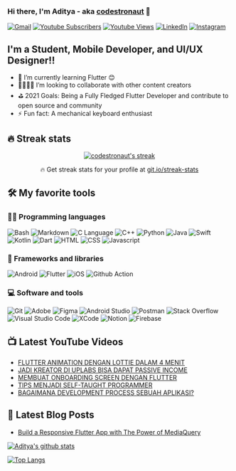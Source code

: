 ### Hi there, I'm Aditya - aka [codestronaut][website] 👋

[<img alt="Gmail" src="https://img.shields.io/badge/hello.adityarohman@gmail.com-D14836?style=flat-square&logo=gmail&logoColor=white" />][email]
[<img alt="Youtube Subscribers" src="https://img.shields.io/youtube/channel/subscribers/UCkneuRboNnrK25dEDwIVPAw?label=Subscribers%20&logo=Youtube&style=flat-square"/>][youtube]
[<img alt="Youtube Views" src="https://img.shields.io/youtube/channel/views/UCkneuRboNnrK25dEDwIVPAw?label=Views%20&logo=Youtube&style=flat-square"/>][youtube]
[<img alt="LinkedIn" src="https://img.shields.io/badge/aditya rohman%20-%230077B5.svg?&style=flat-square&logo=linkedin&logoColor=white"/>][linkedin]
[<img alt="Instagram" src="https://img.shields.io/badge/adityaa.r__%20-%23E4405F.svg?&style=flat-square&logo=Instagram&logoColor=white"/>][instagram]

## I'm a Student, Mobile Developer, and UI/UX Designer!!

- 🌱 I’m currently learning Flutter 😊
- 👨‍💻👩‍💻 I’m looking to collaborate with other content creators
- ⛳️ 2021 Goals: Being a Fully Fledged Flutter Developer and contribute to open source and community
- ⚡ Fun fact: A mechanical keyboard enthusiast

## 🔥 Streak stats

<!-- GitHub Readme Streak Stats - https://github.com/DenverCoder1/github-readme-streak-stats -->
<p align="center">
  <a href="https://github.com/DenverCoder1/github-readme-streak-stats">
    <img title="🔥 Get streak stats for your profile at git.io/streak-stats" alt="codestronaut's streak" src="https://github-readme-streak-stats.herokuapp.com/?user=codestronaut&theme=monokai-metallian&hide_border=true"/>
  </a>
  <p align="center">🔥 Get streak stats for your profile at <a href="https://git.io/streak-stats">git.io/streak-stats</a></p>
</p>

## 🛠️ My favorite tools

### 👨‍💻 Programming languages

<p>
  <img alt="Bash" src="https://img.shields.io/badge/Bash-121011?logo=gnu-bash&logoColor=white"/>
  <img alt="Markdown" src="https://img.shields.io/badge/Markdown-000000?logo=markdown&logoColor=white"/>
  <img alt="C Language" src="https://img.shields.io/badge/C-03599C?logo=c&logoColor=white"/>
  <img alt="C++" src="https://img.shields.io/badge/C++-9C033A?logo=c%2B%2B&logoColor=white"/>
  <img alt="Python" src="https://img.shields.io/badge/Python-14354C?logo=python&logoColor=white"/>
  <img alt="Java" src="https://img.shields.io/badge/Java-FC7565?logo=java&logoColor=white"/>
  <img alt="Swift" src="https://img.shields.io/badge/Swift-FE6C39?logo=swift&logoColor=white"/>
  <img alt="Kotlin" src="https://img.shields.io/badge/Kotlin-8365E8?logo=kotlin&logoColor=white"/>
  <img alt="Dart" src="https://img.shields.io/badge/Dart-25BEFA?logo=dart&logoColor=white"/>
  <img alt="HTML" src="https://img.shields.io/badge/HTML-E34F26?logo=html5&logoColor=white"/>
  <img alt="CSS" src="https://img.shields.io/badge/CSS-1572B6?logo=css3&logoColor=white"/>
  <img alt="Javascript" src="https://img.shields.io/badge/JavaScript-F7DF1E?logo=javascript&logoColor=black"/>
</p>

### 🧰 Frameworks and libraries

<p>
  <img alt="Android" src="https://img.shields.io/badge/Android-36C89C?logo=android&logoColor=white" />
  <img alt="Flutter" src="https://img.shields.io/badge/Flutter-095B9A?logo=flutter&logoColor=white" />
  <img alt="iOS" src="https://img.shields.io/badge/Ios-FFFFFF?logo=apple&logoColor=black" />
  <img alt="Github Action" src="https://img.shields.io/badge/GitHub%20Actions-2671E5?logo=github%20actions&logoColor=white" />
</p>

### 💻 Software and tools

<p>
  <img alt="Git" src="https://img.shields.io/badge/Git-F05033?logo=git&logoColor=white" />
  <img alt="Adobe" src="https://img.shields.io/badge/Adobe-FF0000?logo=adobe&logoColor=white"/>
  <img alt="Figma" src="https://img.shields.io/badge/Figma-121011?logo=figma&logoColor=white"/>
  <img alt="Android Studio" src="https://img.shields.io/badge/Android%20Studio-008678?logo=android-studio&logoColor=white"/>
  <img alt="Postman" src="https://img.shields.io/badge/Postman-FF6C37?logo=postman&logoColor=white"/>
  <img alt="Stack Overflow" src="https://img.shields.io/badge/-Stack%20Overflow-FE7A16?logo=stack-overflow&logoColor=white"/>
  <img alt="Visual Studio Code" src="https://img.shields.io/badge/Visual%20Studio%20Code-FFFFFF?logo=visual-studio-code&logoColor=0078d7"/>
  <img alt="XCode" src="https://img.shields.io/badge/Xcode-0785DF?logo=xcode&logoColor=white"/>
  <img alt="Notion" src="https://img.shields.io/badge/Notion-010101?logo=notion&logoColor=white"/>
  <img alt="Firebase" src="https://img.shields.io/badge/Firebase-FFBD46?logo=firebase&logoColor=white"/>
</p>

## 📺 Latest YouTube Videos

<!-- YOUTUBE:START -->
- [FLUTTER ANIMATION DENGAN LOTTIE DALAM 4 MENIT](https://www.youtube.com/watch?v=UXastl8wNW4)
- [JADI KREATOR DI UPLABS BISA DAPAT PASSIVE INCOME](https://www.youtube.com/watch?v=gTNblAf15E0)
- [MEMBUAT ONBOARDING SCREEN DENGAN FLUTTER](https://www.youtube.com/watch?v=0G1i1Xb4L2E)
- [TIPS MENJADI SELF-TAUGHT PROGRAMMER](https://www.youtube.com/watch?v=PcdBe0IPpQg)
- [BAGAIMANA DEVELOPMENT PROCESS SEBUAH APLIKASI?](https://www.youtube.com/watch?v=yzwWRteUfaM)
<!-- YOUTUBE:END -->

## 📒 Latest Blog Posts

<!-- BLOG-POST-LIST:START -->
- [Build a Responsive Flutter App with The Power of MediaQuery](https://nightlydev.medium.com/build-a-responsive-flutter-app-with-the-power-of-mediaquery-5188c3fca9c4?source=rss-8f67b6db7256------2)
<!-- BLOG-POST-LIST:END -->

[![Aditya's github stats](https://github-readme-stats.vercel.app/api?username=codestronaut&show_icons=true&theme=blueberry)](https://github.com/anuraghazra/github-readme-stats)

[![Top Langs](https://github-readme-stats.vercel.app/api/top-langs/?username=codestronaut&layout=compact&theme=blueberry)](https://github.com/anuraghazra/github-readme-stats)

[website]: https://codestronaut.github.io
[youtube]: https://www.youtube.com/channel/UCkneuRboNnrK25dEDwIVPAw
[instagram]: https://www.instagram.com/adityaa.r__
[linkedin]: https://www.linkedin.com/in/adityarohman
[email]: mailto:hello.adityarohman@gmail.com
